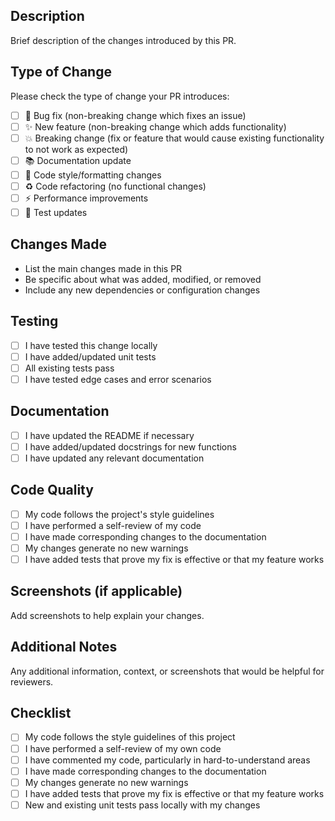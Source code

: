 ## Description

Brief description of the changes introduced by this PR.

## Type of Change

Please check the type of change your PR introduces:

- [ ] 🐛 Bug fix (non-breaking change which fixes an issue)
- [ ] ✨ New feature (non-breaking change which adds functionality)
- [ ] 💥 Breaking change (fix or feature that would cause existing functionality to not work as expected)
- [ ] 📚 Documentation update
- [ ] 🎨 Code style/formatting changes
- [ ] ♻️ Code refactoring (no functional changes)
- [ ] ⚡ Performance improvements
- [ ] 🧪 Test updates

## Changes Made

- List the main changes made in this PR
- Be specific about what was added, modified, or removed
- Include any new dependencies or configuration changes

## Testing

- [ ] I have tested this change locally
- [ ] I have added/updated unit tests
- [ ] All existing tests pass
- [ ] I have tested edge cases and error scenarios

## Documentation

- [ ] I have updated the README if necessary
- [ ] I have added/updated docstrings for new functions
- [ ] I have updated any relevant documentation

## Code Quality

- [ ] My code follows the project's style guidelines
- [ ] I have performed a self-review of my code
- [ ] I have made corresponding changes to the documentation
- [ ] My changes generate no new warnings
- [ ] I have added tests that prove my fix is effective or that my feature works

## Screenshots (if applicable)

Add screenshots to help explain your changes.

## Additional Notes

Any additional information, context, or screenshots that would be helpful for reviewers.

## Checklist

- [ ] My code follows the style guidelines of this project
- [ ] I have performed a self-review of my own code
- [ ] I have commented my code, particularly in hard-to-understand areas
- [ ] I have made corresponding changes to the documentation
- [ ] My changes generate no new warnings
- [ ] I have added tests that prove my fix is effective or that my feature works
- [ ] New and existing unit tests pass locally with my changes